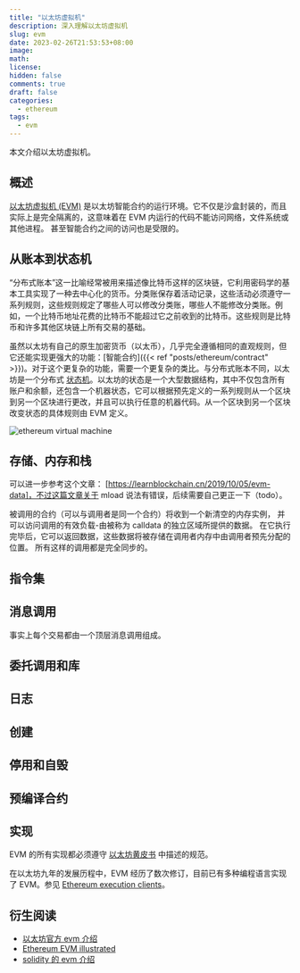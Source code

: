 ```yaml
---
title: "以太坊虚拟机"
description: 深入理解以太坊虚拟机
slug: evm
date: 2023-02-26T21:53:53+08:00
image:
math:
license:
hidden: false
comments: true
draft: false
categories:
  - ethereum
tags:
  - evm
---
```


本文介绍以太坊虚拟机。

<!--more-->

## 概述

[以太坊虚拟机 (EVM)](https://docs.soliditylang.org/zh/latest/introduction-to-smart-contracts.html#index-6) 是以太坊智能合约的运行环境。它不仅是沙盒封装的，而且实际上是完全隔离的，这意味着在 EVM 内运行的代码不能访问网络，文件系统或其他进程。 甚至智能合约之间的访问也是受限的。

## 从账本到状态机

“分布式账本”这一比喻经常被用来描述像比特币这样的区块链，它利用密码学的基本工具实现了一种去中心化的货币。分类账保存着活动记录，这些活动必须遵守一系列规则，这些规则规定了哪些人可以修改分类账，哪些人不能修改分类账。例如，一个比特币地址花费的比特币不能超过它之前收到的比特币。这些规则是比特币和许多其他区块链上所有交易的基础。

虽然以太坊有自己的原生加密货币（以太币），几乎完全遵循相同的直观规则，但它还能实现更强大的功能：[智能合约]({{< ref "posts/ethereum/contract" >}})。对于这个更复杂的功能，需要一个更复杂的类比。与分布式账本不同，以太坊是一个分布式 [状态机](https://wikipedia.org/wiki/Finite-state_machine)。以太坊的状态是一个大型数据结构，其中不仅包含所有账户和余额，还包含一个机器状态，它可以根据预先定义的一系列规则从一个区块到另一个区块进行更改，并且可以执行任意的机器代码。从一个区块到另一个区块改变状态的具体规则由 EVM 定义。

![ethereum virtual machine](https://ethereum.org/static/e8aca8381c7b3b40c44bf8882d4ab930/302a4/evm.png)

## 存储、内存和栈

可以进一步参考这个文章： [https://learnblockchain.cn/2019/10/05/evm-data]，不过这篇文章关于 mload 说法有错误，后续需要自己更正一下（todo）。

被调用的合约（可以与调用者是同一个合约）将收到一个新清空的内存实例， 并可以访问调用的有效负载-由被称为 calldata 的独立区域所提供的数据。 在它执行完毕后，它可以返回数据，这些数据将被存储在调用者内存中由调用者预先分配的位置。 所有这样的调用都是完全同步的。

## 指令集

## 消息调用

事实上每个交易都由一个顶层消息调用组成。

## 委托调用和库

## 日志

## 创建

## 停用和自毁

## 预编译合约

## 实现

EVM 的所有实现都必须遵守 [以太坊黄皮书](https://ethereum.github.io/yellowpaper/paper.pdf) 中描述的规范。

在以太坊九年的发展历程中，EVM 经历了数次修订，目前已有多种编程语言实现了 EVM。参见 [Ethereum execution clients](https://ethereum.org/en/developers/docs/nodes-and-clients/#execution-clients)。

## 衍生阅读

- [以太坊官方 evm 介绍](https://ethereum.org/en/developers/docs/evm/)
- [Ethereum EVM illustrated](https://takenobu-hs.github.io/downloads/ethereum_evm_illustrated.pdf)
- [solidity 的 evm 介绍](https://docs.soliditylang.org/zh/latest/introduction-to-smart-contracts.html#index-6)
